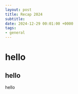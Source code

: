 ```yaml
---
layout: post
title: Recap 2024
subtitle:
date: 2024-12-29 00:01:00 +0000
tags:
- general
---
```

# hello
## hello
hello
